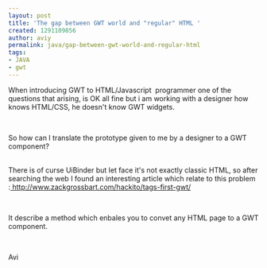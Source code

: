 ```yaml
---
layout: post
title: 'The gap between GWT world and "regular" HTML '
created: 1291109856
author: aviy
permalink: java/gap-between-gwt-world-and-regular-html
tags:
- JAVA
- gwt
---
```

<p>When introducing GWT to HTML/Javascript&nbsp; programmer one of the questions that arising, is OK all fine but i am working with a designer how knows HTML/CSS, he doesn't know GWT widgets. </p>
<p>&nbsp;</p>
<p>So how can I translate the prototype given to me by a designer to a GWT component?</p>
<p><br />
There is of curse UiBinder but let face it's not exactly classic HTML, so after searching the web I found an interesting article which relate to this problem :<a href="http://www.zackgrossbart.com/hackito/tags-first-gwt/"> http://www.zackgrossbart.com/hackito/tags-first-gwt/</a></p>
<p>&nbsp;</p>
<p>It describe a method which enbales you to convet any HTML page to a GWT component. </p>
<p>&nbsp;</p>
<p>Avi<br />
<br />
<br />
<br />
<br />
&nbsp;</p>
